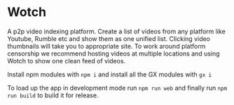 # Wotch

A p2p video indexing platform. Create a list of videos from any platform like Youtube, Rumble etc and show them as one unified list. Clicking video thumbnails will take you to appropriate site. To work around platform censorship we recommend hosting videos at multiple locations and using Wotch to show one clean feed of videos.

Install npm modules with `npm i` and install all the GX modules with `gx i`

To load up the app in development mode run `npm run web` and finally run `npm run build` to build it for release.
